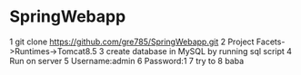 # SpringWebapp
1 git clone https://github.com/gre785/SpringWebapp.git
2 Project Facets->Runtimes->Tomcat8.5
3 create database in MySQL by running sql script
4 Run on server
5 Username:admin
6 Password:1
7 try to
8 baba

